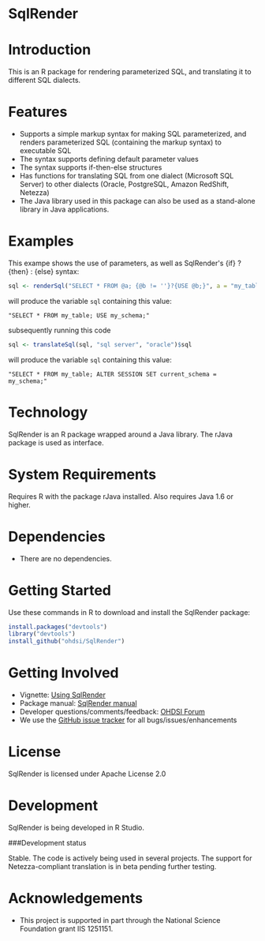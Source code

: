 SqlRender
=========

Introduction
============
This is an R package for rendering parameterized SQL, and translating it to different SQL dialects. 

Features
========
- Supports a simple markup syntax for making SQL parameterized, and renders parameterized SQL (containing the markup syntax) to executable SQL
- The syntax supports defining default parameter values
- The syntax supports if-then-else structures
- Has functions for translating SQL from one dialect (Microsoft SQL Server) to other dialects (Oracle, PostgreSQL, Amazon RedShift, Netezza)
- The Java library used in this package can also be used as a stand-alone library in Java applications.

Examples
========
This exampe shows the use of parameters, as well as SqlRender's {if} ? {then} : {else} syntax:

```r
sql <- renderSql("SELECT * FROM @a; {@b != ''}?{USE @b;}", a = "my_table", b = "my_schema")$sql
```

will produce the variable `sql` containing this value: 

```
"SELECT * FROM my_table; USE my_schema;"
```

subsequently running this code

```r
sql <- translateSql(sql, "sql server", "oracle")$sql
```

will produce the variable `sql` containing this value: 

```
"SELECT * FROM my_table; ALTER SESSION SET current_schema =  my_schema;"
```

Technology
============
SqlRender is an R package wrapped around a Java library. The rJava package is used as interface. 

System Requirements
===================
Requires R with the package rJava installed. Also requires Java 1.6 or higher.

Dependencies
============
 * There are no dependencies.

Getting Started
===============
Use these commands in R to download and install the SqlRender package:

```r
install.packages("devtools")
library("devtools")
install_github("ohdsi/SqlRender")
```

Getting Involved
=============
* Vignette: [Using SqlRender](https://raw.githubusercontent.com/OHDSI/SqlRender/master/vignettes/UsingSqlRender.pdf)
* Package manual: [SqlRender manual](https://raw.githubusercontent.com/OHDSI/SqlRender/master/man/SqlRender.pdf) 
* Developer questions/comments/feedback: <a href="http://forums.ohdsi.org/c/developers">OHDSI Forum</a>
* We use the <a href="../../issues">GitHub issue tracker</a> for all bugs/issues/enhancements

License
=======
SqlRender is licensed under Apache License 2.0

Development
===========
SqlRender is being developed in R Studio.

###Development status

Stable. The code is actively being used in several projects. The support for Netezza-compliant translation is in beta pending further testing.

Acknowledgements
================
- This project is supported in part through the National Science Foundation grant IIS 1251151.

